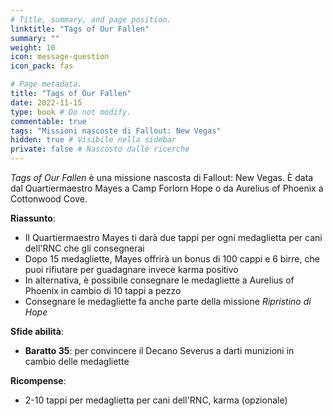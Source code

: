 ```yaml
---
# Title, summary, and page position.
linktitle: "Tags of Our Fallen" 
summary: ""
weight: 10
icon: message-question
icon_pack: fas

# Page metadata.
title: "Tags of Our Fallen"
date: 2022-11-15
type: book # Do not modify.
commentable: true
tags: "Missioni nascoste di Fallout: New Vegas"
hidden: true # Visibile nella sidebar
private: false # Nascosto dalle ricerche
---
```


<div class="fnv">


*Tags of Our Fallen* è una missione nascosta di Fallout: New Vegas. È data dal Quartiermaestro Mayes a Camp Forlorn Hope o da Aurelius of Phoenix a Cottonwood Cove.


**Riassunto**:
- Il Quartiermaestro Mayes ti darà due tappi per ogni medaglietta per cani dell'RNC che gli consegnerai
- Dopo 15 medagliette, Mayes offrirà un bonus di 100 cappi e 6 birre, che puoi rifiutare per guadagnare invece karma positivo
- In alternativa, è possibile consegnare le medagliette a Aurelius of Phoenix in cambio di 10 tappi a pezzo
- Consegnare le medagliette fa anche parte della missione *Ripristino di Hope*


**Sfide abilità**:
- **Baratto 35**: per convincere il Decano Severus a darti munizioni in cambio delle medagliette


**Ricompense**:
- 2-10 tappi per medaglietta per cani dell'RNC, karma (opzionale)


</div>


